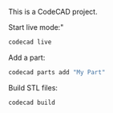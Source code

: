 This is a CodeCAD project.

Start live mode:"

```bash
codecad live
```

Add a part:

```bash
codecad parts add "My Part"
```

Build STL files:

```bash
codecad build
```
